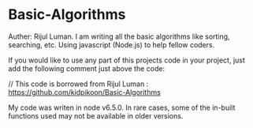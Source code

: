 # Basic-Algorithms

Auther: Rijul Luman. 
I am writing all the basic algorithms like sorting, searching, etc. Using javascript (Node.js) to help fellow coders. 

If you would like to use any part of this projects code in your project, just add the following comment just above the code: 

// This code is borrowed from Rijul Luman : https://github.com/kidpikoon/Basic-Algorithms

My code was writen in node v6.5.0. In rare cases, some of the in-built functions used may not be available in older versions.

